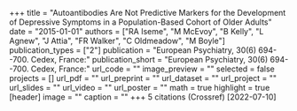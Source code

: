 +++
title = "Autoantibodies Are Not Predictive Markers for the Development of Depressive Symptoms in a Population-Based Cohort of Older Adults"
date = "2015-01-01"
authors = ["RA Iseme", "M McEvoy", "B Kelly", "L Agnew", "J Attia", "FR Walker", "C Oldmeadow", "M Boyle"]
publication_types = ["2"]
publication = "European Psychiatry, 30(6) 694--700. Cedex, France:"
publication_short = "European Psychiatry, 30(6) 694--700. Cedex, France:"
url_code = ""
image_preview = ""
selected = false
projects = []
url_pdf = ""
url_preprint = ""
url_dataset = ""
url_project = ""
url_slides = ""
url_video = ""
url_poster = ""
math = true
highlight = true
[header]
image = ""
caption = ""
+++
5 citations (Crossref) [2022-07-10]
